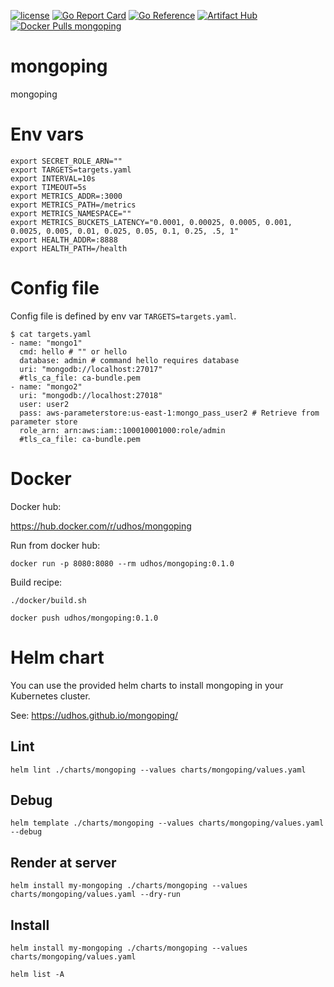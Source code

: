 [![license](http://img.shields.io/badge/license-MIT-blue.svg)](https://github.com/udhos/mongoping/blob/main/LICENSE)
[![Go Report Card](https://goreportcard.com/badge/github.com/udhos/mongoping)](https://goreportcard.com/report/github.com/udhos/mongoping)
[![Go Reference](https://pkg.go.dev/badge/github.com/udhos/mongoping.svg)](https://pkg.go.dev/github.com/udhos/mongoping)
[![Artifact Hub](https://img.shields.io/endpoint?url=https://artifacthub.io/badge/repository/mongoping)](https://artifacthub.io/packages/search?repo=mongoping)
[![Docker Pulls mongoping](https://img.shields.io/docker/pulls/udhos/mongoping)](https://hub.docker.com/r/udhos/mongoping)

# mongoping

mongoping

# Env vars

```
export SECRET_ROLE_ARN=""
export TARGETS=targets.yaml
export INTERVAL=10s
export TIMEOUT=5s
export METRICS_ADDR=:3000
export METRICS_PATH=/metrics
export METRICS_NAMESPACE=""
export METRICS_BUCKETS_LATENCY="0.0001, 0.00025, 0.0005, 0.001, 0.0025, 0.005, 0.01, 0.025, 0.05, 0.1, 0.25, .5, 1"
export HEALTH_ADDR=:8888
export HEALTH_PATH=/health
```

# Config file

Config file is defined by env var `TARGETS=targets.yaml`.

```
$ cat targets.yaml
- name: "mongo1"
  cmd: hello # "" or hello
  database: admin # command hello requires database
  uri: "mongodb://localhost:27017"
  #tls_ca_file: ca-bundle.pem
- name: "mongo2"
  uri: "mongodb://localhost:27018"
  user: user2
  pass: aws-parameterstore:us-east-1:mongo_pass_user2 # Retrieve from parameter store
  role_arn: arn:aws:iam::100010001000:role/admin
  #tls_ca_file: ca-bundle.pem
```

# Docker

Docker hub:

https://hub.docker.com/r/udhos/mongoping

Run from docker hub:

```
docker run -p 8080:8080 --rm udhos/mongoping:0.1.0
```

Build recipe:

```
./docker/build.sh

docker push udhos/mongoping:0.1.0
```

# Helm chart

You can use the provided helm charts to install mongoping in your Kubernetes cluster.

See: https://udhos.github.io/mongoping/

## Lint

    helm lint ./charts/mongoping --values charts/mongoping/values.yaml

## Debug

    helm template ./charts/mongoping --values charts/mongoping/values.yaml --debug

## Render at server

    helm install my-mongoping ./charts/mongoping --values charts/mongoping/values.yaml --dry-run

## Install

    helm install my-mongoping ./charts/mongoping --values charts/mongoping/values.yaml

    helm list -A

